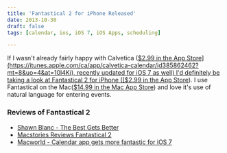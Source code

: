 ```yaml
---
title: 'Fantastical 2 for iPhone Released'
date: 2013-10-30
draft: false
tags: [calendar, ios, iOS 7, iOS Apps, scheduling]

---
```


If I wasn't already fairly happy with Calvetica ([$2.99 in the App Store](https://itunes.apple.com/ca/app/calvetica-calendar/id385862462?mt=8&uo=4&at=10l4Ki), recently updated for iOS 7 as well) I'd definitely be taking a look at Fantastical 2 for iPhone ([$2.99 in the App Store](https://itunes.apple.com/ca/app/fantastical-2/id718043190?mt=8&uo=4&at=10l4Ki)). I use Fantastical on the Mac([$14.99 in the Mac App Store](https://itunes.apple.com/ca/app/fantastical/id435003921?mt=12)) and love it's use of natural language for entering events.

### Reviews of Fantastical 2

*   [Shawn Blanc - The Best Gets Better](http://shawnblanc.net/2013/10/review-fantastical-2-iphone/)
*   [Macstories Reviews Fantastical 2](http://www.macstories.net/reviews/fantastical-2-review/)
*   [Macworld - Calendar app gets more fantastic for iOS 7](http://www.macworld.com/article/2058681/fantastical-2-for-iphone-review-calendar-app-gets-more-fantastic-for-ios-7.html)

[](https://itunes.apple.com/ca/app/fantastical-2/id718043190?mt=8&uo=4&at=10l4Ki)